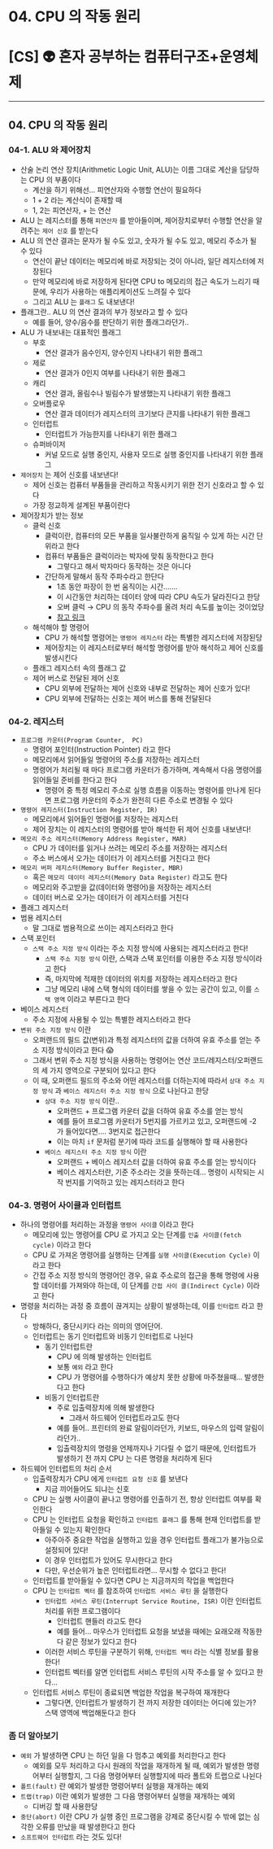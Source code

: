 # 04. CPU 의 작동 원리

# [CS] 👽 혼자 공부하는 컴퓨터구조+운영체제

---

## 04. CPU 의 작동 원리

### 04-1. ALU 와 제어장치

- 산술 논리 연산 장치(Arithmetic Logic Unit, ALU)는 이름 그대로 계산을 담당하는 CPU 의 부품이다
  - 계산을 하기 위해선… 피연산자와 수행할 연산이 필요하다
  - 1 + 2 라는 계산식이 존재할 때
  - 1, 2는 피연산자, + 는 연산
- ALU 는 레지스터를 통해 `피연산자` 를 받아들이며, 제어장치로부터 수행할 연산을 알려주는 `제어 신호` 를 받는다
- ALU 의 연산 결과는 문자가 될 수도 있고, 숫자가 될 수도 있고, 메모리 주소가 될 수 있다
  - 연산이 끝난 데이터는 메모리에 바로 저장되는 것이 아니라, 일단 레지스터에 저장된다
  - 만약 메모리에 바로 저장하게 된다면 CPU to 메모리의 접근 속도가 느리기 때문에, 우리가 사용하는 애플리케이션도 느려질 수 있다
  - 그리고 ALU 는 `플래그` 도 내보낸다!
- 플래그란.. ALU 의 연산 결과의 부가 정보라고 할 수 있다
  - 예를 들어, 양수/음수를 판단하기 위한 플래그라던가..
- ALU 가 내보내는 대표적인 플래그
  - 부호
    - 연산 결과가 음수인지, 양수인지 나타내기 위한 플래그
  - 제로
    - 연산 결과가 0인지 여부를 나타내기 위한 플래그
  - 캐리
    - 연산 결과, 올림수나 빌림수가 발생했는지 나타내기 위한 플래그
  - 오버플로우
    - 연산 결과 데이터가 레지스터의 크기보다 큰지를 나타내기 위한 플래그
  - 인터럽트
    - 인터럽트가 가능한지를 나타내기 위한 플래그
  - 슈퍼바이저
    - 커널 모드로 실행 중인지, 사용자 모드로 실행 중인지를 나타내기 위한 플래그
- `제어장치` 는 제어 신호를 내보낸다!
  - 제어 신호는 컴퓨터 부품들을 관리하고 작동시키기 위한 전기 신호라고 할 수 있다
  - 가장 정교하게 설계된 부품이란다
- 제어장치가 받는 정보
  - 클럭 신호
    - 클럭이란, 컴퓨터의 모든 부품을 일사불란하게 움직일 수 있게 하는 시간 단위라고 한다
    - 컴퓨터 부품들은 클럭이라는 박자에 맞춰 동작한다고 한다
      - 그렇다고 해서 박자마다 동작하는 것은 아니다
    - 간단하게 말해서 동작 주파수라고 한단다
      - 1초 동안 파장이 한 번 움직이는 시간…….
      - 이 시간동안 처리하는 데이터 양에 따라 CPU 속도가 달라진다고 한당
      - 오버 클럭 → CPU 의 동작 주파수를 올려 처리 속도를 높이는 것이었당
      - [참고 링크](https://library.gabia.com/contents/infrahosting/1227/)
  - 해석해야 할 명령어
    - CPU 가 해석할 명령어는 `명령어 레지스터` 라는 특별한 레지스터에 저장된당
    - 제어장치는 이 레지스터로부터 해석할 명령어를 받아 해석하고 제어 신호를 발생시킨다
  - 플래그 레지스터 속의 플래그 값
  - 제어 버스로 전달된 제어 신호
    - CPU 외부에 전달하는 제어 신호와 내부로 전달하는 제어 신호가 있다!
    - CPU 외부에 전달하는 신호는 제어 버스를 통해 전달된다

### 04-2. 레지스터

- `프로그램 카운터(Program Counter,  PC)`
  - 명령어 포인터(Instruction Pointer) 라고 한다
  - 메모리에서 읽어들일 명령어의 주소를 저장하는 레지스터
  - 명령어가 처리될 때 마다 프로그램 카운터가 증가하며, 계속해서 다음 명령어를 읽어들일 준비를 한다고 한다
    - 명령어 중 특정 메모리 주소로 실행 흐름을 이동하는 명령어를 만나게 된다면 프로그램 카운터의 주소가 완전히 다른 주소로 변경될 수 있다
- `명령어 레지스터(Instruction Register, IR)`
  - 메모리에서 읽어들인 명령어를 저장하는 레지스터
  - 제어 장치는 이 레지스터의 명령어를 받아 해석한 뒤 제어 신호를 내보낸다!
- `메모리 주소 레지스터(Memory Address Register, MAR)`
  - CPU 가 데이터를 읽거나 쓰려는 메모리 주소를 저장하는 레지스터
  - 주소 버스에서 오가는 데이터가 이 레지스터를 거친다고 한다
- `메모리 버퍼 레지스터(Memory Buffer Register, MBR)`
  - 혹은 `메모리 데이터 레지스터(Memory Data Register)` 라고도 한다
  - 메모리와 주고받을 값(데이터와 명령어)을 저장하는 레지스터
  - 데이터 버스로 오가는 데이터가 이 레지스터를 거친다
- 플래그 레지스터
- 범용 레지스터
  - 말 그대로 범용적으로 쓰이는 레지스터라고 한다
- 스택 포인터
  - `스택 주소 지정 방식` 이라는 주소 지정 방식에 사용되는 레지스터라고 한다!
    - `스택 주소 지정 방식` 이란, 스택과 스택 포인터를 이용한 주소 지정 방식이라고 한다
    - 즉, 마지막에 적재한 데이터의 위치를 저장하는 레지스터라고 한다
    - 그냥 메모리 내에 스택 형식의 데이터를 쌓을 수 있는 공간이 있고, 이를 `스택 영역` 이라고 부른다고 한다
- 베이스 레지스터
  - 주소 지정에 사용될 수 있는 특별한 레지스터라고 한다
- `변위 주소 지정 방식` 이란
  - 오퍼랜드의 필드 값(변위)과 특정 레지스터의 값을 더하여 유효 주소를 얻는 주소 지정 방식이라고 한다 😱
  - 그래서 변위 주소 지정 방식을 사용하는 명령어는 연산 코드/레지스터/오퍼랜드 의 세 가지 영역으로 구분되어 있다고 한다
  - 이 때, 오퍼랜드 필드의 주소와 어떤 레지스터를 더하는지에 따라서 `상대 주소 지정 방식` 과 `베이스 레지스터 주소 지정 방식` 으로 나뉜다고 한당
    - `상대 주소 지정 방식` 이란..
      - 오퍼랜드 + 프로그램 카운터 값을 더하여 유효 주소를 얻는 방식
      - 예를 들어 프로그램 카운터가 5번지를 가르키고 있고, 오퍼랜드에 -2 가 들어있다면…. 3번지로 접근한다
      - 이는 마치 `if` 문처럼 분기에 따라 코드를 실행해야 할 때 사용한다
    - `베이스 레지스터 주소 지정 방식` 이란
      - 오퍼랜드 + 베이스 레지스터 값을 더하여 유효 주소를 얻는 방식이다
      - 베이스 레지스터란, 기준 주소라는 것을 뜻하는데… 명령이 시작되는 시작 번지를 기억하고 있는 레지스터라고 한다

### 04-3. 명령어 사이클과 인터럽트

- 하나의 명령어를 처리하는 과정을 `명령어 사이클` 이라고 한다
  - 메모리에 있는 명령어를 CPU 로 가지고 오는 단계를 `인출 사이클(fetch cycle)` 이라고 한다
  - CPU 로 가져온 명령어를 실행하는 단계를 `실행 사이클(Execution Cycle)` 이라고 한다
  - 간접 주소 지정 방식의 명령어인 경우, 유효 주소로의 접근을 통해 명령에 사용할 데이터를 가져와야 하는데, 이 단계를 `간접 사이 클(Indirect Cycle)` 이라고 한다
- 명령을 처리하는 과정 중 흐름이 끊겨지는 상황이 발생하는데, 이를 `인터럽트` 라고 한다
  - 방해하다, 중단시키다 라는 의미의 영어단어.
  - 인터럽트는 동기 인터럽트와 비동기 인터럽트로 나뉜다
    - 동기 인터럽트란
      - CPU 에 의해 발생하는 인터럽트
      - 보통 `예외` 라고 한다
      - CPU 가 명령어를 수행하다가 예상치 못한 상황에 마주쳤을때… 발생한다고 한다
    - 비동기 인터럽트란
      - 주로 입출력장치에 의해 발생한다
        - 그래서 하드웨어 인터럽트라고도 한다
      - 예를 들어.. 프린터의 완료 알림이라던가, 키보드, 마우스의 입력 알림이라던가..
      - 입출력장치의 명령을 언제까지나 기다릴 수 없기 때문에, 인터럽트가 발생하기 전 까지 CPU 는 다른 명령을 처리하게 된다
- 하드웨어 인터럽트의 처리 순서
  - 입출력장치가 CPU 에게 `인터럽트 요청 신호` 를 보낸다
    - 지금 끼어들어도 되냐는 신호
  - CPU 는 실행 사이클이 끝나고 명령어를 인출하기 전, 항상 인터럽트 여부를 확인한다
  - CPU 는 인터럽트 요청을 확인하고 `인터럽트 플래그` 를 통해 현재 인터럽트를 받아들일 수 있는지 확인한다
    - 아주아주 중요한 작업을 실행하고 있을 경우 인터럽트 플래그가 불가능으로 설정되어 있다!
    - 이 경우 인터럽트가 있어도 무시한다고 한다
    - 다만, 우선순위가 높은 인터럽트라면… 무시할 수 없다고 한다!
  - 인터럽트를 받아들일 수 있다면 CPU 는 지금까지의 작업을 백업한다
  - CPU 는 `인터럽트 벡터` 를 참조하여 `인터럽트 서비스 루틴` 을 실행한다
    - `인터럽트 서비스 루틴(Interrupt Service Routine, ISR)` 이란 인터럽트 처리를 위한 프로그램이다
      - 인터럽트 핸들러 라고도 한다
      - 예를 들어… 마우스가 인터럽트 요청을 보냈을 때에는 요래오래 작동한다 같은 정보가 있다고 한다
    - 이러한 서비스 루틴을 구분하기 위해, `인터럽트 벡터` 라는 식별 정보를 활용한다!
    - 인터럽트 벡터를 알면 인터럽트 서비스 루틴의 시작 주소를 알 수 있다고 한다…
  - 인터럽트 서비스 루틴이 종료되면 백업한 작업을 복구하여 재개한다
    - 그렇다면, 인터럽트가 발생하기 전 까지 저장한 데이터는 어디에 있는가? 스택 영역에 백업해둔다고 한다

### 좀 더 알아보기

- `예외` 가 발생하면 CPU 는 하던 일을 다 멈추고 예외를 처리한다고 한다
  - 예외를 모두 처리하고 다시 원래의 작업을 재개하게 될 때, 예외가 발생한 명령어부터 실행할지, 그 다음 명령어부터 실행할지에 따라 폴트와 트랩으로 나뉜다
- `폴트(fault)` 란 예외가 발생한 명령어부터 실행을 재개하는 예외
- `트랩(trap)` 이란 예외가 발생한 그 다음 명령어부터 실행을 재개하는 예외
  - 디버깅 할 때 사용한당
- `중단(abort)` 이란 CPU 가 실행 중인 프로그램을 강제로 중단시킬 수 밖에 없는 심각한 오류를 만났을 때 발생한다고 한다
- `소프트웨어 인터럽트` 라는 것도 있다!
